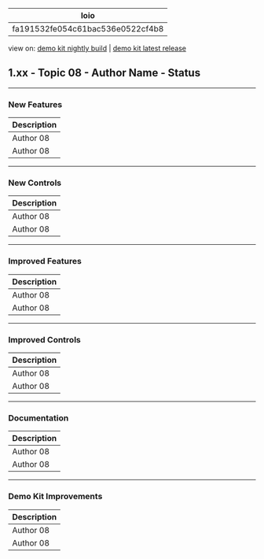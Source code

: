 <!-- loiofa191532fe054c61bac536e0522cf4b8 -->

| loio |
| -----|
| fa191532fe054c61bac536e0522cf4b8 |

<div id="loio">

view on: [demo kit nightly build](https://openui5nightly.hana.ondemand.com/#/topic/fa191532fe054c61bac536e0522cf4b8) | [demo kit latest release](https://openui5.hana.ondemand.com/#/topic/fa191532fe054c61bac536e0522cf4b8)</div>

## 1.xx - Topic 08 - Author Name - Status

***

<a name="loiofa191532fe054c61bac536e0522cf4b8__section_yxw_pxt_zcb"/>

### New Features

 <a name="loiofa191532fe054c61bac536e0522cf4b8__table_krd_ltq_mfb"/>

|Description|
|-----------|
|Аuthor 08|
|Аuthor 08|

***

<a name="loiofa191532fe054c61bac536e0522cf4b8__section_bkm_s15_zcb"/>

### New Controls

 <a name="loiofa191532fe054c61bac536e0522cf4b8__table_ejf_dvq_mfb"/>

|Description|
|-----------|
|Аuthor 08|
|Аuthor 08|

***

<a name="loiofa191532fe054c61bac536e0522cf4b8__section_qwl_pb5_zcb"/>

### Improved Features

 <a name="loiofa191532fe054c61bac536e0522cf4b8__table_tpj_dvq_mfb"/>

|Description|
|-----------|
|Аuthor 08|
|Аuthor 08|

***

<a name="loiofa191532fe054c61bac536e0522cf4b8__section_rqn_wd5_zcb"/>

### Improved Controls

 <a name="loiofa191532fe054c61bac536e0522cf4b8__table_qcq_dvq_mfb"/>

|Description|
|-----------|
|Аuthor 08|
|Аuthor 08|

***

<a name="loiofa191532fe054c61bac536e0522cf4b8__section_z2h_fh5_zcb"/>

### Documentation

 <a name="loiofa191532fe054c61bac536e0522cf4b8__table_u2d_2vq_mfb"/>

|Description|
|-----------|
|Аuthor 08|
|Аuthor 08|

***

<a name="loiofa191532fe054c61bac536e0522cf4b8__section_r5v_3h5_zcb"/>

### Demo Kit Improvements

 <a name="loiofa191532fe054c61bac536e0522cf4b8__table_e2h_2vq_mfb"/>

|Description|
|-----------|
|Аuthor 08|
|Аuthor 08|

